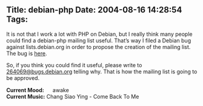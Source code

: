 Title: debian-php
Date: 2004-08-16 14:28:54
Tags: 
---
<p>It is not that I work a lot with PHP on Debian, but I really think many people could find a debian-php mailing list useful. That&#8217;s way I filed a Debian bug against lists.debian.org in order to propose the creation of the mailing list. The bug is <a href="http://bugs.debian.org/cgi-bin/bugreport.cgi?bug=264069">here</a>.</p>

<p>So, if you think you could find it useful, please write to <a href="mailto:264069@bugs.debian.org">264069@bugs.debian.org</a> telling why. That is how the mailing list is going to be approved.</p>

<p><strong>Current Mood:</strong> <img width="15" height="15" src="http://stat.livejournal.com/img/mood/growf/smileys/surprised.gif"/> awake<br/><strong>Current Music:</strong> Chang Siao Ying - Come Back To Me</p>
